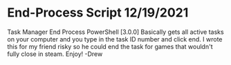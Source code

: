# End-Process Script 12/19/2021
Task Manager End Process PowerShell [3.0.0]
Basically gets all active tasks on your computer and you type in the task ID number and click end.
I wrote this for my friend risky so he could end the task for games that wouldn't fully close in steam. 
Enjoy! -Drew
